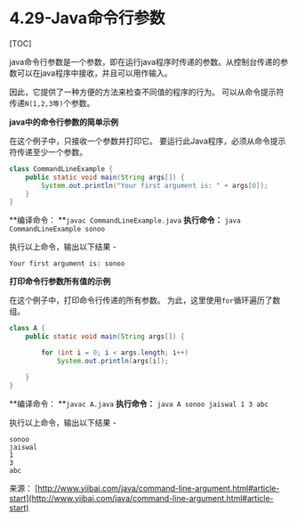 # 4.29-Java命令行参数

[TOC]

java命令行参数是一个参数，即在运行java程序时传递的参数。从控制台传递的参数可以在java程序中接收，并且可以用作输入。

因此，它提供了一种方便的方法来检查不同值的程序的行为。 可以从命令提示符传递`N(1,2,3等)`个参数。

**java中的命令行参数的简单示例**

在这个例子中，只接收一个参数并打印它。 要运行此Java程序，必须从命令提示符传递至少一个参数。

```java
class CommandLineExample {
    public static void main(String args[]) {
        System.out.println("Your first argument is: " + args[0]);
    }
}

```

**编译命令： **`javac CommandLineExample.java`
**执行命令：** `java CommandLineExample sonoo`

执行以上命令，输出以下结果 -

```
Your first argument is: sonoo

```

**打印命令行参数所有值的示例**

在这个例子中，打印命令行传递的所有参数。 为此，这里使用`for`循环遍历了数组。

```java
class A {
    public static void main(String args[]) {

        for (int i = 0; i < args.length; i++)
            System.out.println(args[i]);

    }
}

```

**编译命令： **`javac A.java`
**执行命令：** `java A sonoo jaiswal 1 3 abc`

执行以上命令，输出以下结果 -

```
sonoo
jaiswal
1
3
abc
```

来源： [http://www.yiibai.com/java/command-line-argument.html#article-start](http://www.yiibai.com/java/command-line-argument.html#article-start)